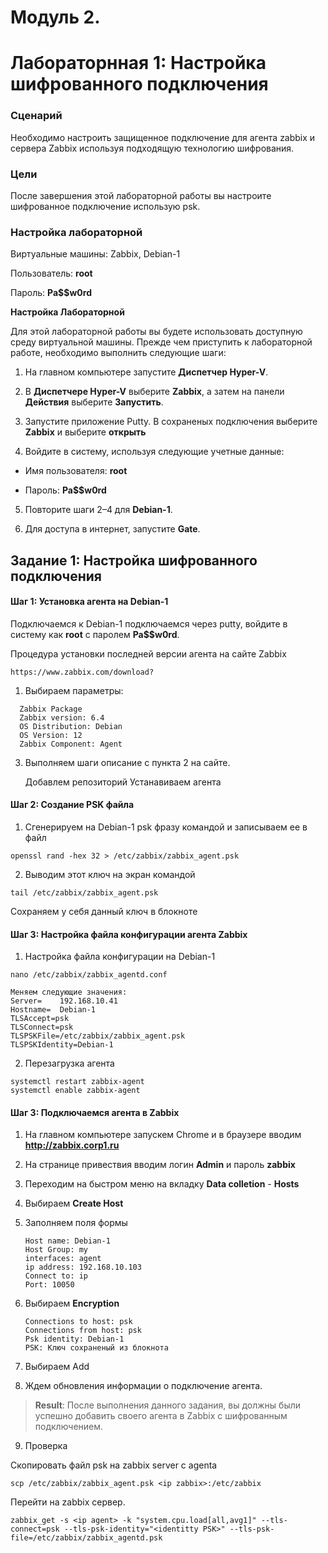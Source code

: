 # Модуль 2.
# Лабораторнная 1: Настройка шифрованного подключения

### Сценарий

Необходимо настроить защищенное подключение для агента zabbix и сервера Zabbix используя подходящую технологию шифрования.

### Цели

После завершения этой лабораторной работы вы настроите шифрованное подключение использую psk.

### Настройка лабораторной

Виртуальные машины: Zabbix, Debian-1

Пользователь: **root**

Пароль:  **Pa$$w0rd**

**Настройка Лабораторной**

Для этой лабораторной работы вы будете использовать доступную среду виртуальной машины. Прежде чем приступить к лабораторной работе, необходимо выполнить следующие шаги:

1. На главном компьютере запустите **Диспетчер Hyper-V**.

2. В **Диспетчере Hyper-V** выберите **Zabbix**, а затем на панели **Действия** выберите **Запустить**.

3. Запустите приложение Putty. В сохраненых подключения выберите **Zabbix** и выберите **открыть**

4. Войдите в систему, используя следующие учетные данные:

 - Имя пользователя: **root**

 - Пароль: **Pa$$w0rd**

5. Повторите шаги 2–4 для **Debian-1**.

6. Для доступа в интернет, запустите  **Gate**.


## Задание 1: Настройка шифрованного подключения 

#### Шаг 1: Установка агента на Debian-1

Подключаемся к Debian-1 подключаемся через putty, войдите в систему как **root** с паролем **Pa$$w0rd**.

Процедура установки последней версии агента на сайте Zabbix 

```
https://www.zabbix.com/download?
```
1. Выбираем параметры:

```
  Zabbix Package
  Zabbix version: 6.4
  OS Distribution: Debian
  OS Version: 12
  Zabbix Component: Agent
```
3. Выполняем шаги описание с пункта 2 на сайте.

   Добавлем репозиторий
   Устанавиваем агента

#### Шаг 2: Создание PSK файла


1. Сгенерируем на Debian-1 psk фразу командой и записываем ее в файл

```
openssl rand -hex 32 > /etc/zabbix/zabbix_agent.psk
```
2. Выводим этот ключ на экран командой 

```
tail /etc/zabbix/zabbix_agent.psk
```
Сохраняем у себя данный ключ в блокноте

#### Шаг 3: Настройка файла конфигурации агента Zabbix

1. Настройка файла конфигурации на Debian-1

```
nano /etc/zabbix/zabbix_agentd.conf
```
```
Меняем следующие значения:
Server=    192.168.10.41
Hostname=  Debian-1
TLSAccept=psk
TLSConnect=psk
TLSPSKFile=/etc/zabbix/zabbix_agent.psk
TLSPSKIdentity=Debian-1
```
2. Перезагрузка агента
   
```
systemctl restart zabbix-agent
systemctl enable zabbix-agent
```

#### Шаг 3: Подключаемся агента в  Zabbix

1. На главном компьютере запускем Chrome и в браузере вводим **http://zabbix.corp1.ru**

2. На странице привествия вводим логин **Admin** и пароль **zabbix**

3. Переходим на быстром меню на вкладку **Data colletion** - **Hosts**

4. Выбираем **Create Host**

5. Заполняем поля формы
   ```
   Host name: Debian-1
   Host Group: my
   interfaces: agent
   ip address: 192.168.10.103
   Connect to: ip
   Port: 10050
   ```
6. Выбираем **Encryption**
   ```
   Connections to host: psk
   Connections from host: psk
   Psk identity: Debian-1
   PSK: Ключ сохраненый из блокнота
   ```
7. Выбираем Add

8. Ждем обновления информации о подключение агента.

 >  **Result**: После выполнения данного задания, вы должны были успешно добавить своего агента в Zabbix с шифрованным подключением.
9. Проверка

 

Скопировать файл psk на zabbix server c agenta

```
scp /etc/zabbix/zabbix_agent.psk <ip zabbix>:/etc/zabbix
```

Перейти на zabbix сервер.
```
zabbix_get -s <ip agent> -k "system.cpu.load[all,avg1]" --tls-connect=psk --tls-psk-identity="<identitty PSK>" --tls-psk-file=/etc/zabbix/zabbix_agentd.psk
```
